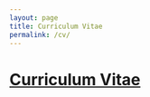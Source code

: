 ```yaml
---
layout: page
title: Curriculum Vitae
permalink: /cv/
---
```


# [Curriculum Vitae](CV_Wutte_151023.pdf)


